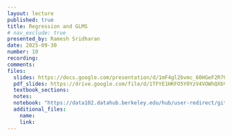```yaml
---
layout: lecture
published: true
title: Regression and GLMS
# nav_exclude: true
presented_by: Ramesh Sridharan
date: 2025-09-30
number: 10
recording: 
comments:
files:
  slides: https://docs.google.com/presentation/d/1mF4gl2bvmc_60HGeF2R70pnsxT9HEucarCkHeNvxey0/edit?usp=sharing
  pdf_slides: https://drive.google.com/file/d/1TFYE1HKFO5Y0YzV4VOWhQXbV25xlKv6O/view?usp=sharing
  textbook_sections:
  notes:
  notebook: "https://data102.datahub.berkeley.edu/hub/user-redirect/git-pull?repo=https%3A%2F%2Fgithub.com%2Fds-102%2Ffa25-materials&urlpath=lab%2Ftree%2Ffa25-materials%2Flecture%2Flecture10%2Fglms_ppc.ipynb&branch=main"
  additional_files:
    name:
    link:
---
```

